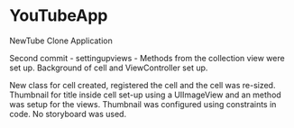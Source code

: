 # YouTubeApp
NewTube Clone Application

Second commit - settingupviews - Methods from the collection view were set up. Background of cell and ViewController set up.

New class for cell created, registered the cell and the cell was re-sized. 
Thumbnail for title inside cell set-up using a UIImageView and an method was setup for the views.
Thumbnail was configured using constraints in code. No storyboard was used.
